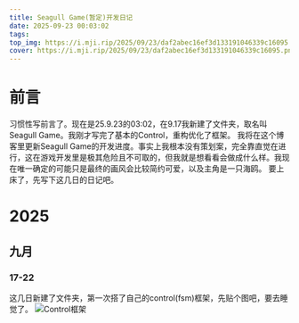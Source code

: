 ```yaml
---
title: Seagull Game(暂定)开发日记
date: 2025-09-23 00:03:02
tags:
top_img: https://i.mji.rip/2025/09/23/daf2abec16ef3d133191046339c16095.png
cover: https://i.mji.rip/2025/09/23/daf2abec16ef3d133191046339c16095.png
---
```


# 前言
习惯性写前言了。现在是25.9.23的03:02，在9.17我新建了文件夹，取名叫Seagull Game。我刚才写完了基本的Control，重构优化了框架。
我将在这个博客里更新Seagull Game的开发进度。事实上我根本没有策划案，完全靠直觉在进行，这在游戏开发里是极其危险且不可取的，但我就是想看看会做成什么样。我现在唯一确定的可能只是最终的画风会比较简约可爱，以及主角是一只海鸥。
要上床了，先写下这几日的日记吧。

# 2025
## 九月
### 17-22
这几日新建了文件夹，第一次搭了自己的control(fsm)框架，先贴个图吧，要去睡觉了。
![Control框架](https://i.mji.rip/2025/09/23/9ef9d9412bedb4cd2845a99349565ee7.png)